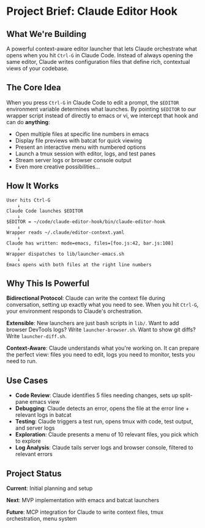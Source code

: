 # Project Brief: Claude Editor Hook

## What We're Building

A powerful context-aware editor launcher that lets Claude orchestrate what opens when you hit `Ctrl-G` in Claude Code. Instead of always opening the same editor, Claude writes configuration files that define rich, contextual views of your codebase.

## The Core Idea

When you press `Ctrl-G` in Claude Code to edit a prompt, the `$EDITOR` environment variable determines what launches. By pointing `$EDITOR` to our wrapper script instead of directly to emacs or vi, we intercept that hook and can do **anything**:

- Open multiple files at specific line numbers in emacs
- Display file previews with batcat for quick viewing
- Present an interactive menu with numbered options
- Launch a tmux session with editor, logs, and test panes
- Stream server logs or browser console output
- Even more creative possibilities...

## How It Works

```
User hits Ctrl-G
    ↓
Claude Code launches $EDITOR
    ↓
$EDITOR = ~/code/claude-editor-hook/bin/claude-editor-hook
    ↓
Wrapper reads ~/.claude/editor-context.yaml
    ↓
Claude has written: mode=emacs, files=[foo.js:42, bar.js:108]
    ↓
Wrapper dispatches to lib/launcher-emacs.sh
    ↓
Emacs opens with both files at the right line numbers
```

## Why This Is Powerful

**Bidirectional Protocol**: Claude can write the context file during conversation, setting up exactly what you need to see. When you hit `Ctrl-G`, your environment responds to Claude's orchestration.

**Extensible**: New launchers are just bash scripts in `lib/`. Want to add browser DevTools logs? Write `launcher-browser.sh`. Want to show git diffs? Write `launcher-diff.sh`.

**Context-Aware**: Claude understands what you're working on. It can prepare the perfect view: files you need to edit, logs you need to monitor, tests you need to run.

## Use Cases

- **Code Review**: Claude identifies 5 files needing changes, sets up split-pane emacs view
- **Debugging**: Claude detects an error, opens the file at the error line + relevant logs in batcat
- **Testing**: Claude triggers a test run, opens tmux with code, test output, and server logs
- **Exploration**: Claude presents a menu of 10 relevant files, you pick which to explore
- **Log Analysis**: Claude tails server logs and browser console, filtered to relevant errors

## Project Status

**Current**: Initial planning and setup

**Next**: MVP implementation with emacs and batcat launchers

**Future**: MCP integration for Claude to write context files, tmux orchestration, menu system
